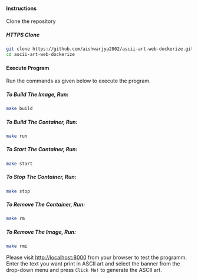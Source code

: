 #### Instructions
Clone the repository

##### HTTPS Clone
```bash
git clone https://github.com/aishwarjya2802/ascii-art-web-dockerize.git
cd ascii-art-web-dockerize
```
#### Execute Program
Run the commands as given below to execute the program.
##### To Build The Image, Run:
```bash
make build
```
##### To Build The Container, Run:
```bash
make run
```
##### To Start The Container, Run:
```bash
make start
```
##### To Stop The Container, Run:
```bash
make stop
```
##### To Remove The Container, Run:
```bash
make rm
```
##### To Remove The Image, Run:
```bash
make rmi
```

Please visit [http://localhost:8000](http://localhost:8000) from your browser to test the programm. Enter the text you want print in ASCII art and select the banner from the drop-down menu and press `Click Me!` to generate the ASCII art.
